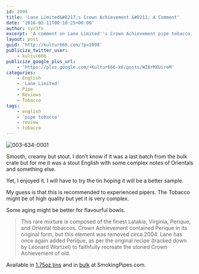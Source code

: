```yaml
---
id: 2098
title: 'Lane Limited&#8217;s Crown Achievement &#8211; A Comment'
date: '2016-02-11T00:10:25+00:00'
author: syr3fx
excerpt: 'A comment on Lane Limited''s Crown Achievement pipe tobacco.'
layout: post
guid: 'http://kultur666.com/?p=2098'
publicize_twitter_user:
    - kultur666
publicize_google_plus_url:
    - 'https://plus.google.com/+Kultur666-k6/posts/WZ8rMXUireM'
categories:
    - English
    - 'Lane Limited'
    - Pipe
    - Reviews
    - Tobacco
tags:
    - english
    - 'pipe tobacco'
    - review
    - tobacco
---
```


![003-634-0001](http://localhost:8080/wp-content/uploads/2016/02/003-634-0001.jpg)

Smooth, creamy but stout. I don’t know if it was a last batch from the bulk crate but for me it was a stout English with some complex notes of Orientals and something else.

Yet, I enjoyed it. I will have to try the tin hoping it will be a better sample.

My guess is that this is recommended to experienced pipers. The Tobacco might be of high quality but yet it is very complex.

Some aging might be better for flavourful bowls.

> This rare mixture is composed of the finest Latakia, Virginia, Perique, and Oriental tobaccos. Crown Achievement contained Perique in its original form, but this element was removed circa 2004. Lane has once again added Perique, as per the original recipe (tracked down by Leonard Wortzel) to faithfully recreate the storied Crown Achievement of old.

Available in [1.75oz tins](https://www.smokingpipes.com/tobacco/by-maker/lane/moreinfo.cfm?product_id=143594) and in [bulk](https://www.smokingpipes.com/tobacco/by-maker/lane/bulk/moreinfo.cfm?product_id=148019) at SmokingPipes.com.